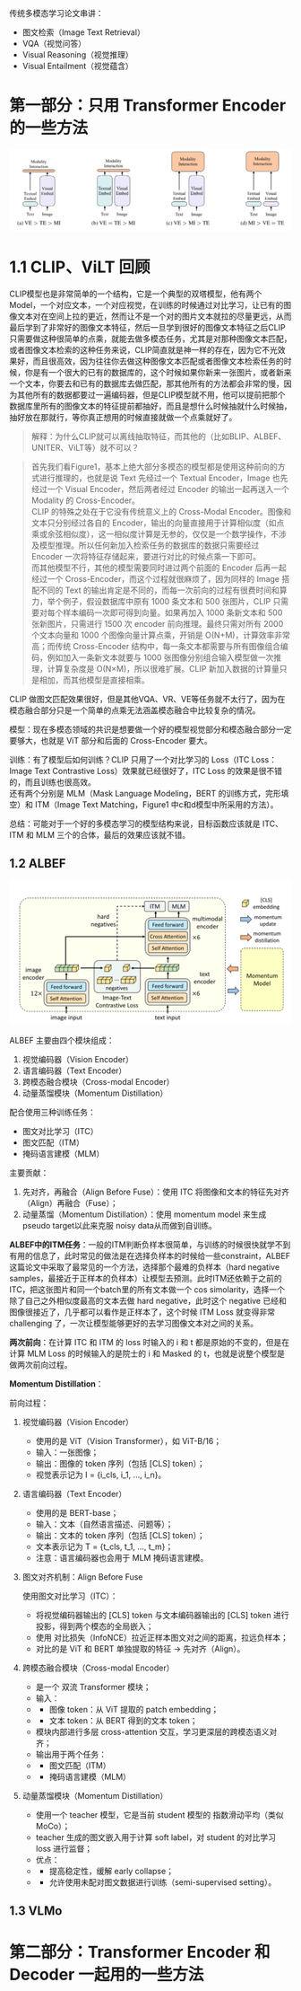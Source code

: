 传统多模态学习论文串讲：
- 图文检索（Image Text Retrieval）
- VQA（视觉问答）
- Visual Reasoning（视觉推理）
- Visual Entailment（视觉蕴含）

# 第一部分：只用 Transformer Encoder 的一些方法

![Figure1](../images/MML论文串讲_Figure1.png)

# 1.1 CLIP、ViLT 回顾

CLIP模型也是非常简单的一个结构，它是一个典型的双塔模型，他有两个Model，一个对应文本，一个对应视觉，在训练的时候通过对比学习，让已有的图像文本对在空间上拉的更近，然而让不是一个对的图片文本就拉的尽量更远，从而最后学到了非常好的图像文本特征，然后一旦学到很好的图像文本特征之后CLIP只需要做这种很简单的点乘，就能去做多模态任务，尤其是对那种图像文本匹配，或者图像文本检索的这种任务来说，CLIP简直就是神一样的存在，因为它不光效果好，而且很高效，因为往往你去做这种图像文本匹配或者图像文本检索任务的时候，你是有一个很大的已有的数据库的，这个时候如果你新来一张图片，或者新来一个文本，你要去和已有的数据库去做匹配，那其他所有的方法都会非常的慢，因为其他所有的数据都要过一遍编码器，但是CLIP模型就不用，他可以提前把那个数据库里所有的图像文本的特征提前都抽好，而且是想什么时候抽就什么时候抽，抽好放在那就行，等你真正想用的时候直接就做一个点乘就好了。

> 解释：为什么CLIP就可以离线抽取特征，而其他的（比如BLIP、ALBEF、UNITER、ViLT等）就不可以？

> 首先我们看Figure1，基本上绝大部分多模态的模型都是使用这种前向的方式进行推理的，也就是说 Text 先经过一个 Textual Encoder，Image 也先经过一个 Visual Encoder，然后两者经过 Encoder 的输出一起再送入一个 Modality 的 Cross-Encoder。     
CLIP 的特殊之处在于它没有传统意义上的 Cross-Modal Encoder。图像和文本只分别经过各自的 Encoder，输出的向量直接用于计算相似度（如点乘或余弦相似度），这一相似度计算是无参的，仅仅是一个数学操作，不涉及模型推理。所以任何新加入检索任务的数据库的数据只需要经过 Encoder 一次将特征存储起来，要进行对比的时候点乘一下即可。      
而其他模型不行，其他的模型需要同时进过两个前面的 Encoder 后再一起经过一个 Cross-Encoder，而这个过程就很麻烦了，因为同样的 Image 搭配不同的 Text 的输出肯定是不同的，而每一次前向的过程有很费时间和算力，举个例子，假设数据库中原有 1000 条文本和 500 张图片，CLIP 只需要对每个样本编码一次即可得到向量。如果再加入 1000 条新文本和 500 张新图片，只需进行 1500 次 encoder 前向推理。最终只需对所有 2000 个文本向量和 1000 个图像向量计算点乘，开销是 O(N+M)，计算效率非常高；而传统 Cross-Encoder 结构中，每一条文本都需要与所有图像组合编码，例如加入一条新文本就要与 1000 张图像分别组合输入模型做一次推理，计算复杂度是 O(N×M)，所以很难扩展。CLIP 新加入数据的计算量只是相加，而其他模型是直接相乘。

CLIP 做图文匹配效果很好，但是其他VQA、VR、VE等任务就不太行了，因为在模态融合部分只是一个简单的点乘无法涵盖模态融合中比较复杂的情况。

模型：现在多模态领域的共识是想要做一个好的模型视觉部分和模态融合部分一定要够大，也就是 ViT 部分和后面的 Cross-Encoder 要大。       

训练：有了模型后如何训练？CLIP 只用了一个对比学习的 Loss（ITC Loss：Image Text Contrastive Loss）效果就已经很好了，ITC Loss 的效果是很不错的，而且训练也很高效。     
还有两个分别是 MLM（Mask Language Modeling，BERT 的训练方式，完形填空）和 ITM（Image Text Matching，Figure1 中c和d模型中所采用的方法）。

总结：可能对于一个好的多模态学习的模型结构来说，目标函数应该就是 ITC、ITM 和 MLM 三个的合体，最后的效果应该就不错。

## 1.2 ALBEF

![Figure2](../images/MML论文串讲_Figure2.png)   

ALBEF 主要由四个模块组成：
1.	视觉编码器（Vision Encoder）
2.	语言编码器（Text Encoder）
3.	跨模态融合模块（Cross-modal Encoder）
4.	动量蒸馏模块（Momentum Distillation）

配合使用三种训练任务：
- 图文对比学习（ITC）
- 图文匹配（ITM）
- 掩码语言建模（MLM）

主要贡献：
1. 先对齐，再融合（Align Before Fuse）：使用 ITC 将图像和文本的特征先对齐（Align）再融合（Fuse）；
2.  动量蒸馏（Momentum Distillation）：使用 momentum model 来生成 pseudo target以此来克服 noisy data从而做到自训练。

**ALBEF中的ITM任务**：一般的ITM判断负样本很简单，与训练的时候很快就学不到有用的信息了，此时常见的做法是在选择负样本的时候给一些constraint，ALBEF这篇论文中采取了最常见的一个方法，选择那个最难的负样本（hard negative samples，最接近于正样本的负样本）让模型去预测。此时ITM还依赖于之前的ITC，把这张图片和同一个batch里的所有文本做一个 cos simolarity，选择一个除了自己之外相似度最高的文本去做 hard negative，此时这个 negative 已经和图像很接近了，几乎都可以看作是正样本了，这个时候 ITM Loss 就变得非常 challenging 了，一次让模型能够更好的去学习图像文本对之间的关系。

**两次前向**：在计算 ITC 和 ITM 的 loss 时输入的 i 和 t 都是原始的不变的，但是在计算 MLM Loss 的时候输入的是院士的 i 和 Masked 的 t，也就是说整个模型是做两次前向过程。

**Momentum Distillation**：

前向过程：

1. 视觉编码器（Vision Encoder）

    - 使用的是 ViT（Vision Transformer），如 ViT-B/16；
    - 输入：一张图像；
    - 输出：图像的 token 序列（包括 [CLS] token）；
    - 视觉表示记为 I = {i_cls, i_1, ..., i_n}。

2. 语言编码器（Text Encoder）

    - 使用的是 BERT-base；
    - 输入：文本（自然语言描述、问题等）；
    - 输出：文本的 token 序列（包括 [CLS] token）；
    - 文本表示记为 T = {t_cls, t_1, ..., t_m}；
    - 注意：语言编码器也会用于 MLM 掩码语言建模。

3. 图文对齐机制：Align Before Fuse      

    使用图文对比学习（ITC）：     
    - 将视觉编码器输出的 [CLS] token 与文本编码器输出的 [CLS] token 进行投影，得到两个模态的全局嵌入；
    - 使用 对比损失（InfoNCE）拉近正样本图文对之间的距离，拉远负样本；
    - 对比的是 ViT 和 BERT 单独提取的特征 → 先对齐（Align）。

4. 跨模态融合模块（Cross-modal Encoder）

    - 是一个 双流 Transformer 模块；
    - 输入：
    - - 图像 token：从 ViT 提取的 patch embedding；
    - - 文本 token：从 BERT 得到的文本 token；
    - 模块内部进行多层 cross-attention 交互，学习更深层的跨模态语义对齐；
    - 输出用于两个任务：
    - - 图文匹配（ITM）
    - - 掩码语言建模（MLM）

5. 动量蒸馏模块（Momentum Distillation）

    - 使用一个 teacher 模型，它是当前 student 模型的 指数滑动平均（类似 MoCo）；
    - teacher 生成的图文嵌入用于计算 soft label，对 student 的对比学习 loss 进行监督；
    - 优点：
    - - 提高稳定性，缓解 early collapse；
    - - 允许使用未配对图文数据进行训练（semi-supervised setting）。

## 1.3 VLMo



# 第二部分：Transformer Encoder 和 Decoder 一起用的一些方法


